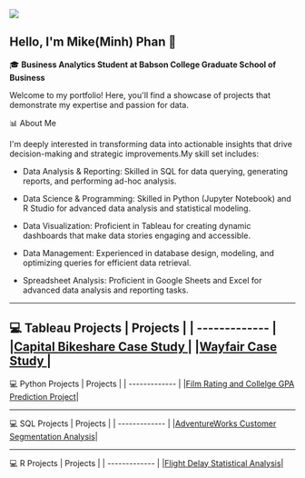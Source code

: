 ![](https://komarev.com/ghpvc/?username=MinhPhanBabsonMSBA)
## Hello, I'm Mike(Minh) Phan 👋 

 🎓 **Business Analytics Student at Babson College Graduate School of Business**
 
 Welcome to my portfolio! Here, you'll find a showcase of projects that demonstrate my expertise and passion for data.

📊 About Me 

I'm deeply interested in transforming data into actionable insights that drive decision-making and strategic improvements.My skill set includes:

- Data Analysis & Reporting: Skilled in SQL for data querying, generating reports, and performing ad-hoc analysis. 

- Data Science & Programming: Skilled in Python (Jupyter Notebook) and R Studio for advanced data analysis and statistical modeling.

- Data Visualization: Proficient in Tableau for creating dynamic dashboards that make data stories engaging and accessible. 

- Data Management: Experienced in database design, modeling, and optimizing queries for efficient data retrieval. 

- Spreadsheet Analysis: Proficient in Google Sheets and Excel for advanced data analysis and reporting tasks.

--------------------------------------------------------------------------------------------------------------

💻 Tableau Projects
| Projects | 
| ------------- | 
|[Capital Bikeshare Case Study ](https://github.com/MinhPhanBabsonMSBA/Bike-Share-Case-Study)| 
|[Wayfair Case Study ](https://github.com/MinhPhanBabsonMSBA/Wayfair-Case-study) |                                     
--------------------------------------------------------------------------------------------------------------

💻 Python Projects
| Projects | 
| ------------- | 
|[Film Rating and Collelge GPA Prediction Project](https://github.com/MinhPhanBabsonMSBA/Introduction?tab=readme-ov-file#film-label-prediction-and-college-gpa-data-analysis)| 

--------------------------------------------------------------------------------------------------------------

💻 SQL Projects
| Projects | 
| ------------- | 
|[AdventureWorks Customer Segmentation Analysis](https://github.com/MinhPhanBabsonMSBA/AdventureWorks_Customer_Segmentation)|


--------------------------------------------------------------------------------------------------------------

💻 R Projects
| Projects | 
| ------------- | 
|[Flight Delay Statistical Analysis](https://github.com/MinhPhanBabsonMSBA/Flight-Delay-Stat-Analysis)|
